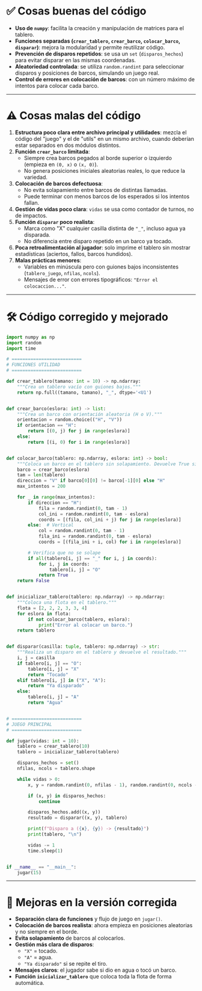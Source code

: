 # ✅ Cosas buenas del código

-   **Uso de `numpy`**: facilita la creación y manipulación de matrices
    para el tablero.
-   **Funciones separadas (`crear_tablero`, `crear_barco`,
    `colocar_barco`, `disparar`)**: mejora la modularidad y permite
    reutilizar código.
-   **Prevención de disparos repetidos**: se usa un `set`
    (`disparos_hechos`) para evitar disparar en las mismas coordenadas.
-   **Aleatoriedad controlada**: se utiliza `random.randint` para
    seleccionar disparos y posiciones de barcos, simulando un juego
    real.
-   **Control de errores en colocación de barcos**: con un número máximo
    de intentos para colocar cada barco.

------------------------------------------------------------------------

# ⚠️ Cosas malas del código

1.  **Estructura poco clara entre archivo principal y utilidades**:
    mezcla el código del "juego" y el de "utils" en un mismo archivo,
    cuando deberían estar separados en dos módulos distintos.
2.  **Función `crear_barco` limitada**:
    -   Siempre crea barcos pegados al borde superior o izquierdo
        (empieza en `(0, x)` o `(x, 0)`).
    -   No genera posiciones iniciales aleatorias reales, lo que reduce
        la variedad.
3.  **Colocación de barcos defectuosa**:
    -   No evita solapamiento entre barcos de distintas llamadas.
    -   Puede terminar con menos barcos de los esperados si los intentos
        fallan.
4.  **Gestión de vidas poco clara**: `vidas` se usa como contador de
    turnos, no de impactos.
5.  **Función `disparar` poco realista**:
    -   Marca como "X" cualquier casilla distinta de `"_"`, incluso agua
        ya disparada.
    -   No diferencia entre disparo repetido en un barco ya tocado.
6.  **Poca retroalimentación al jugador**: solo imprime el tablero sin
    mostrar estadísticas (aciertos, fallos, barcos hundidos).
7.  **Malas prácticas menores**:
    -   Variables en minúscula pero con guiones bajos inconsistentes
        (`tablero_juego`, `nfilas`, `ncols`).
    -   Mensajes de error con errores tipográficos:
        `"Error el colocaccion..."`.

------------------------------------------------------------------------

# 🛠️ Código corregido y mejorado

``` python
import numpy as np
import random
import time

# ==========================
# FUNCIONES UTILIDAD
# ==========================

def crear_tablero(tamano: int = 10) -> np.ndarray:
    """Crea un tablero vacío con guiones bajos."""
    return np.full((tamano, tamano), "_", dtype='<U1')


def crear_barco(eslora: int) -> list:
    """Crea un barco con orientación aleatoria (H o V)."""
    orientacion = random.choice(("H", "V"))
    if orientacion == "H":
        return [(0, j) for j in range(eslora)]
    else:
        return [(i, 0) for i in range(eslora)]


def colocar_barco(tablero: np.ndarray, eslora: int) -> bool:
    """Coloca un barco en el tablero sin solapamiento. Devuelve True si se colocó."""
    barco = crear_barco(eslora)
    tam = len(tablero)
    direccion = "V" if barco[0][0] != barco[-1][0] else "H"
    max_intentos = 200

    for _ in range(max_intentos):
        if direccion == "H":
            fila = random.randint(0, tam - 1)
            col_ini = random.randint(0, tam - eslora)
            coords = [(fila, col_ini + j) for j in range(eslora)]
        else:  # Vertical
            col = random.randint(0, tam - 1)
            fila_ini = random.randint(0, tam - eslora)
            coords = [(fila_ini + i, col) for i in range(eslora)]

        # Verifica que no se solape
        if all(tablero[i, j] == "_" for i, j in coords):
            for i, j in coords:
                tablero[i, j] = "O"
            return True
    return False


def inicializar_tablero(tablero: np.ndarray) -> np.ndarray:
    """Coloca una flota en el tablero."""
    flota = [2, 2, 2, 3, 3, 4]
    for eslora in flota:
        if not colocar_barco(tablero, eslora):
            print("Error al colocar un barco.")
    return tablero


def disparar(casilla: tuple, tablero: np.ndarray) -> str:
    """Realiza un disparo en el tablero y devuelve el resultado."""
    i, j = casilla
    if tablero[i, j] == "O":
        tablero[i, j] = "X"
        return "Tocado"
    elif tablero[i, j] in ("X", "A"):
        return "Ya disparado"
    else:
        tablero[i, j] = "A"
        return "Agua"


# ==========================
# JUEGO PRINCIPAL
# ==========================

def jugar(vidas: int = 10):
    tablero = crear_tablero(10)
    tablero = inicializar_tablero(tablero)

    disparos_hechos = set()
    nfilas, ncols = tablero.shape

    while vidas > 0:
        x, y = random.randint(0, nfilas - 1), random.randint(0, ncols - 1)

        if (x, y) in disparos_hechos:
            continue

        disparos_hechos.add((x, y))
        resultado = disparar((x, y), tablero)

        print(f"Disparo a ({x}, {y}) -> {resultado}")
        print(tablero, "\n") 

        vidas -= 1
        time.sleep(1)


if __name__ == "__main__":
    jugar(15)
```

------------------------------------------------------------------------

# 🔑 Mejoras en la versión corregida

-   **Separación clara de funciones** y flujo de juego en `jugar()`.
-   **Colocación de barcos realista**: ahora empieza en posiciones
    aleatorias y no siempre en el borde.
-   **Evita solapamiento** de barcos al colocarlos.
-   **Gestión más clara de disparos**:
    -   `"X"` = tocado.
    -   `"A"` = agua.
    -   `"Ya disparado"` si se repite el tiro.
-   **Mensajes claros**: el jugador sabe si dio en agua o tocó un barco.
-   **Función `inicializar_tablero`** que coloca toda la flota de forma
    automática.
